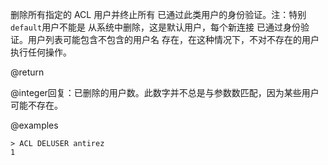 删除所有指定的 ACL 用户并终止所有
已通过此类用户的身份验证。注：特别`default`用户不能是
从系统中删除，这是默认用户，每个新连接
已通过身份验证。用户列表可能包含不包含的用户名
存在，在这种情况下，不对不存在的用户执行任何操作。

@return

@integer回复：已删除的用户数。此数字并不总是与参数数匹配，因为某些用户可能不存在。

@examples

    > ACL DELUSER antirez
    1
